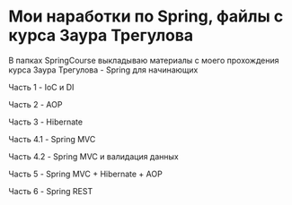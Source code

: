 Мои наработки по Spring, файлы с курса Заура Трегулова
==================================
В папках SpringCourse выкладываю материалы с моего прохождения курса Заура Трегулова - Spring для начинающих

Часть 1 - IoC и DI  

Часть 2 - AOP  

Часть 3 - Hibernate

Часть 4.1 - Spring MVC

Часть 4.2 - Spring MVC и валидация данных

Часть 5 - Spring MVC + Hibernate + AOP

Часть 6 - Spring REST

